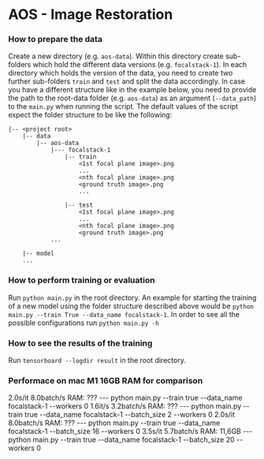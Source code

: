 # AOS - Image Restoration

### How to prepare the data

Create a new directory (e.g. `aos-data`). Within this directory create sub-folders which hold the different data
versions (e.g. `focalstack-1`). In each directory which holds the version of the data, you need to create two further
sub-folders `train` and `test` and split the data accordingly. In case you have a different structure like in the
example below, you need to provide the path to the root-data folder (e.g. `aos-data`) as an argument (`--data_path`) to
the `main.py` when running the script. The default values of the script expect the folder structure to be like the
following:

```                           
|-- <project root>     
    |-- data
        |-- aos-data
            |--- focalstack-1
                |-- train
                    <1st focal plane image>.png
                    ...
                    <nth focal plane image>.png
                    <ground truth image>.png
                    ...
                
                |-- test
                    <1st focal plane image>.png
                    ...
                    <nth focal plane image>.png
                    <ground truth image>.png
            ...
                    
    |-- model
    ...
```

### How to perform training or evaluation

Run `python main.py` in the root directory. An example for starting the training of a new model using the folder
structure described above would be  `python main.py --train True --data_name focalstack-1`. In order to see all the possible
configurations run `python main.py -h`

### How to see the results of the training

Run `tensorboard --logdir result` in the root directory.

### Performace on mac M1 16GB RAM for comparison
2.0s/it 8.0batch/s RAM: ???    --- python main.py --train true --data_name focalstack-1 --workers 0 
1.6it/s 3.2batch/s RAM: ???    --- python main.py --train true --data_name focalstack-1 --batch_size 2 --workers 0 
2.0s/it 8.0batch/s RAM: ???    --- python main.py --train true --data_name focalstack-1 --batch_size 16 --workers 0
3.5s/it 5.7batch/s RAM: 11,6GB --- python main.py --train true --data_name focalstack-1 --batch_size 20 --workers 0 